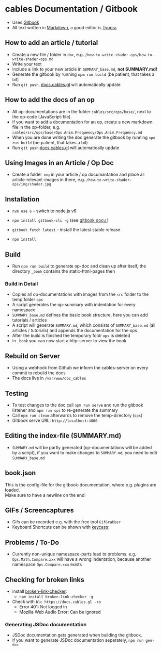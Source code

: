 # cables Documentation / Gitbook

- Uses [Gitbook](https://github.com/GitbookIO/gitbook)
- All text written in [Markdown](https://github.com/adam-p/markdown-here/wiki/Markdown-Cheatsheet), a good editor is [Typora](https://typora.io/)

## How to add an article / tutorial

- Create a new file / folder in `doc`, e.g. `/how-to-write-shader-ops/how-to-write-shader-ops.md`
- Write your text 
- Include a link to your new article in `SUMMARY_base.md`, **not SUMMARY.md!**
- Generate the gitbook by running `npm run build` (be patient, that takes a bit)
- Run `git push`,  [docs.cables.gl](https://docs.cables.gl) will automatically update

## How to add the docs of an op

- All op-documentations are in the folder  `cables/src/ops/base/`, next to the op-code (JavaScript-file).
- If you want to add a documentation for an op, create a new markdown file in the op-folder, e.g. `cables/src/ops/base/Ops.Anim.Frequency/Ops.Anim.Frequency.md`
- When you are done writing the doc generate the gitbook by running `npm run build` (be patient, that takes a bit)
- Run `git push`  [docs.cables.gl](https://docs.cables.gl) will automatically update

## Using Images in an Article / Op Doc

- Create a folder `img` in your article / op documantation and place all article-relevant-images in there, e.g. `/how-to-write-shader-ops/img/shader.jpg`

## Installation

- `nvm use 6` – switch to node.js v6


- `npm install gitbook-cli -g` (see [gitbook docu ](https://github.com/GitbookIO/gitbook/blob/master/docs/setup.md))
- `gitbook fetch latest` – install the latest stable release
- `npm install`

## Build

- Run `npm run build` to generate op-doc and clean up after itself, the directory `_book` contains the static-html-pages then


### Build in Detail

- Copies all op-documentations with images from the `src` folder to the temp folder `ops`
- A script generates the op-summary with indentation for every namespace
- `SUMMARY_base.md` defines the basic book structure, here you can add tutorials / articles
- A script will generate `SUMMARY.md`, which consists of `SUMMARY_base.md` (all articles / tutorials) and appends the documentation for the ops
- After the build is finished the temporary foldr `ops` is deleted
- In `_book` you can now start a http-server to view the book

## Rebuild on Server

- Using a webhook from Github we inform the cables-server on every commit to rebuild the docs
- The docs live in `/var/www/doc_cables`

## Testing

- To test changes to the doc call `npm run serve` and run the gitbook listener and `npm run ops` to re-generate the summary
- Call `npm run clean` afterwards to remove the temp-directory (`ops`)
- Gitbook serve URL: `http://localhost:4000`

## Editing the index-file (SUMMARY.md)

- `SUMMARY.md` will be partly generated (op-documentations will be added by a script), if you want to make changes to `SUMMARY.md`, you need to edit `SUMMARY_base.md`

## book.json

This is the config-file for the gitbook-documentation, where e.g. plugins are loaded.  
Make sure to have a newline on the end!

## GIFs / Screencaptures

- Gifs can be recorded e.g. with the free tool `GifGrabber`
- Keyboard Shortcuts can be shown with [keycastr](https://github.com/keycastr/keycastr)

## Problems / To-Do

- Currently non-unique namespace-parts lead to problems, e.g. `Ops.Math.Compare.xxx` will have a wrong indentation, because another namespace `Ops.Compare.xxx` exists

## Checking for broken links

- Install [broken-link-checker](https://github.com/stevenvachon/broken-link-checker):
  - `npm install broken-link-checker -g`
- Check with `blc https://docs.cables.gl -ro`
  - Error 401: Not logged in
  - Mozilla Web Audio Error: Can be ignored

### Generating JSDoc documentation

- JSDoc documentation gets generated when building the gitbook.
- If you want to generate JSDoc documentation seperately, `npm run gen-doc`
